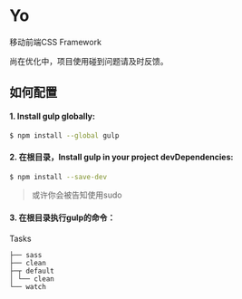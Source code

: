 # Yo

移动前端CSS Framework

尚在优化中，项目使用碰到问题请及时反馈。

## 如何配置

#### 1. Install gulp globally:

```sh
$ npm install --global gulp
```

#### 2. 在根目录，Install gulp in your project devDependencies:

```sh
$ npm install --save-dev
```

> 或许你会被告知使用sudo


#### 3. 在根目录执行gulp的命令：

Tasks 

    ├── sass
    ├── clean
    ├─┬ default
    │ └── clean
    └── watch 